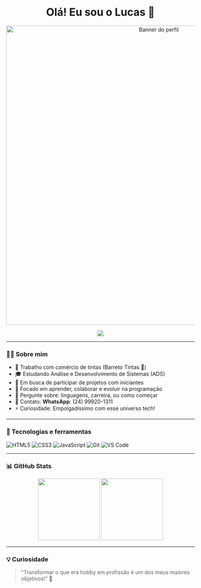 <h1 align="center">Olá! Eu sou o Lucas 👋</h1>
<p align="center">
  <img src="https://i.imgur.com/85QQqyH.png" alt="Banner do perfil" width="800">
</p>
<p align="center">
  <img src="https://readme-typing-svg.demolab.com/?lines=Desenvolvedor+em+formação;Apaixonado+por+tecnologia;Sempre+aprendendo!&center=true&width=380&height=45">
</p>

---

### 🧑‍💻 Sobre mim

- 🧱 Trabalho com comércio de tintas (Barreto Tintas 🦁)
- 🎓 Estudando Análise e Desenvolvimento de Sistemas (ADS)
- 🤝 Em busca de participar de projetos com iniciantes
- 🧠 Focado em aprender, colaborar e evoluir na programação
- 💬 Pergunte sobre: linguagens, carreira, ou como começar
- 📱 Contato: **WhatsApp**: (24) 99920-1311
- ⚡ Curiosidade: Empolgadíssimo com esse universo tech!

---

### 🚀 Tecnologias e ferramentas

![HTML5](https://img.shields.io/badge/-HTML5-E34F26?style=flat&logo=html5&logoColor=fff)
![CSS3](https://img.shields.io/badge/-CSS3-1572B6?style=flat&logo=css3)
![JavaScript](https://img.shields.io/badge/-JavaScript-F7DF1E?style=flat&logo=javascript&logoColor=000)
![Git](https://img.shields.io/badge/-Git-F05032?style=flat&logo=git&logoColor=fff)
![VS Code](https://img.shields.io/badge/-VS%20Code-007ACC?style=flat&logo=visual-studio-code)

---

### 📊 GitHub Stats

<p align="center">
  <img src="https://github-readme-stats.vercel.app/api?username=LCNasciment0&show_icons=true&theme=tokyonight" height="165">
  <img src="https://github-readme-stats.vercel.app/api/top-langs/?username=LCNasciment0&layout=compact&theme=tokyonight" height="165">
</p>

---

### 💡 Curiosidade
> "Transformar o que era hobby em profissão é um dos meus maiores objetivos!" 🚀
